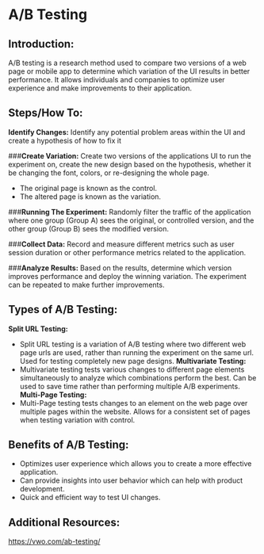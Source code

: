 # A/B Testing

## **Introduction:**
A/B testing is a research method used to compare two versions of a web page or mobile app to determine which variation of the UI results in better performance. It allows individuals and companies to optimize user experience and make improvements to their application. 

## **Steps/How To:**
**Identify Changes:** Identify any potential problem areas within the UI and create a hypothesis of how to fix it <br />

###**Create Variation:** Create two versions of the applications UI to run the experiment on, create the new design based on the hypothesis, whether it be changing the font, colors, or re-designing the whole page. <br />
- The original page is known as the control.
- The altered page is known as the variation. 

###**Running The Experiment:** Randomly filter the traffic of the application where one group (Group A) sees the original, or controlled version, and the other group (Group B) sees the modified version. <br />

###**Collect Data:** Record and measure different metrics such as user session duration or other performance metrics related to the application. <br />

###**Analyze Results:** Based on the results, determine which version improves performance and deploy the winning variation. The experiment can be repeated to make further improvements. <br />

## **Types of A/B Testing:**
**Split URL Testing:** 
- Split URL testing is a variation of A/B testing where two different web page urls are used, rather than running the experiment on the same url. Used for testing completely new page designs.
**Multivariate Testing:**
- Multivariate testing tests various changes to different page elements simultaneously to analyze which combinations perform the best. Can be used to save time rather than performing multiple A/B experiments.
**Multi-Page Testing:**
- Multi-Page testing tests changes to an element on the web page over multiple pages within the website. Allows for a consistent set of pages when testing variation with control.

## **Benefits of A/B Testing:**
- Optimizes user experience which allows you to create a more effective application.
- Can provide insights into user behavior which can help with product development.
- Quick and efficient way to test UI changes.

## **Additional Resources:** 
https://vwo.com/ab-testing/
